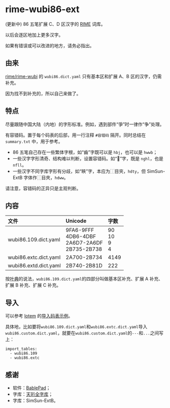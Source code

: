 # rime-wubi86-ext

(更新中) 86 五笔扩展 C、D 区汉字的 [RIME](https://rime.im/) 词库。

以后会逐区地加上更多汉字。

如果有错误或可以改进的地方，请务必指出。

## 由来

[rime/rime-wubi](https://github.com/rime/rime-wubi) 的 `wubi86.dict.yaml` 只有基本区和扩展 A、B 区的汉字，仍需补充。

因为找不到补充的，所以自己来做了。

## 特点

尽量跟随中国大陆（内地）的字形标准。例如，遇到部件“爭”时一律作“争”处理。

有容错码。置于每个码表的后部，用一行注释 `#容错码` 隔开。同时总结在 `summary.txt` 中，用于参考。

* 86 五笔自己存在一些繁体字根，如“齒”字既可以是 `hbj`，也可以是 `hwwb`；
* 一些汉字字形清奇、结构难以判断，设置容错码。如“𪭃”字，既是 `nghl`，也是 `nfll`。
* 一些汉字不同字库字形有分歧，如“鿃”字，本应为⿰目㚒，`hdty`，但 SimSun-ExtB 字体作⿰目夾，`hdww`。

请注意，容错码的正异只是主观判断。

## 内容

| 文件 | Unicode | 字数 |
| :--- | :------ | :--- |
| wubi86.109.dict.yaml | 9FA6-9FFF<br/>4DB6-4DBF<br/>2A6D7-2A6DF<br/>2B735-2B738 | 90<br/>10<br/>9<br/>4 |
| wubi86.extc.dict.yaml | 2A700-2B734 | 4149 |
| wubi86.extd.dict.yaml | 2B740-2B81D | 222 |

按[叶典](http://yedict.com/)的说法，`wubi86.109.dict.yaml`的四部分叫做基本区补充、扩展 A 补充、扩展 B 补充、扩展 C 补充。

## 导入

可以参考 [lotem](https://github.com/lotem) 的[导入码表示例](https://gist.github.com/lotem/5443073)。

具体地，比如要将`wubi86.109.dict.yaml`和`wubi86.extc.dict.yaml`导入`wubi86.custom.dict.yaml`，就要在`wubi86.custom.dict.yaml`的`---`和`...`之间写上：
```
import_tables:
  - wubi86.109
  - wubi86.extc
```

## 感谢

* 软件：[BablePad](https://www.babelstone.co.uk/Software/BabelPad.html)；
* 字库：[天珩全字库](http://cheonhyeong.com/Simplified/download.html)；
* 字库：SimSun-ExtB。
